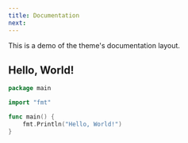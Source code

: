 ```yaml
---
title: Documentation
next:
---
```


This is a demo of the theme's documentation layout.

## Hello, World!

```go {filename="main.go"}
package main

import "fmt"

func main() {
    fmt.Println("Hello, World!")
}
```
